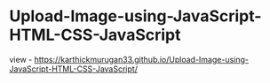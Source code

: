 # Upload-Image-using-JavaScript-HTML-CSS-JavaScript

view - https://karthickmurugan33.github.io/Upload-Image-using-JavaScript-HTML-CSS-JavaScript/


